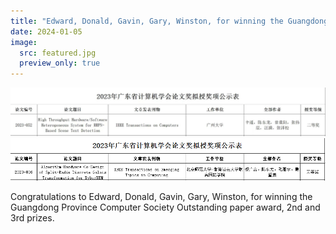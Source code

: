 ```yaml
---
title: "Edward, Donald, Gavin, Gary, Winston, for winning the Guangdong Province Computer Society Outstanding paper award"
date: 2024-01-05
image:
  src: featured.jpg
  preview_only: true
---
```


<!--more-->

![](image1.jpg)
![](image2.png)

Congratulations to Edward, Donald, Gavin, Gary, Winston, for winning the Guangdong Province Computer Society Outstanding paper award, 2nd and 3rd prizes.